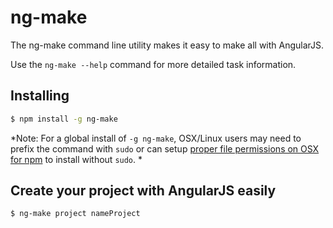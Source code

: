 
ng-make
=========

The ng-make command line utility makes it easy to make all with AngularJS.

Use the `ng-make --help` command for more detailed task information.

## Installing

```bash
$ npm install -g ng-make
```

*Note: For a global install of `-g ng-make`, OSX/Linux users may need to prefix the command with `sudo` or can setup [proper file permissions on OSX for npm](http://www.johnpapa.net/how-to-use-npm-global-without-sudo-on-osx/) to install without `sudo`. *


## Create your project with AngularJS easily

```bash
$ ng-make project nameProject 
```

